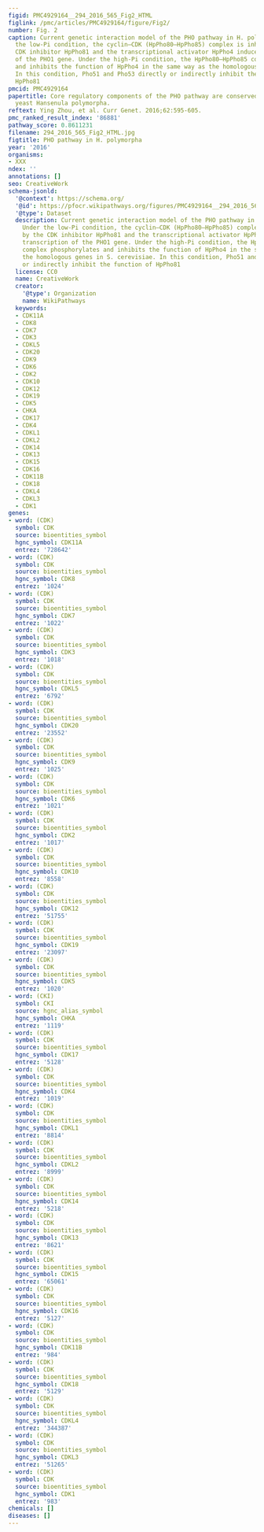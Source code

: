 ```yaml
---
figid: PMC4929164__294_2016_565_Fig2_HTML
figlink: /pmc/articles/PMC4929164/figure/Fig2/
number: Fig. 2
caption: Current genetic interaction model of the PHO pathway in H. polymorpha. Under
  the low-Pi condition, the cyclin–CDK (HpPho80–HpPho85) complex is inhibited by the
  CDK inhibitor HpPho81 and the transcriptional activator HpPho4 induces transcription
  of the PHO1 gene. Under the high-Pi condition, the HpPho80–HpPho85 complex phosphorylates
  and inhibits the function of HpPho4 in the same way as the homologous genes in S. cerevisiae.
  In this condition, Pho51 and Pho53 directly or indirectly inhibit the function of
  HpPho81
pmcid: PMC4929164
papertitle: Core regulatory components of the PHO pathway are conserved in the methylotrophic
  yeast Hansenula polymorpha.
reftext: Ying Zhou, et al. Curr Genet. 2016;62:595-605.
pmc_ranked_result_index: '86881'
pathway_score: 0.8611231
filename: 294_2016_565_Fig2_HTML.jpg
figtitle: PHO pathway in H. polymorpha
year: '2016'
organisms:
- XXX
ndex: ''
annotations: []
seo: CreativeWork
schema-jsonld:
  '@context': https://schema.org/
  '@id': https://pfocr.wikipathways.org/figures/PMC4929164__294_2016_565_Fig2_HTML.html
  '@type': Dataset
  description: Current genetic interaction model of the PHO pathway in H. polymorpha.
    Under the low-Pi condition, the cyclin–CDK (HpPho80–HpPho85) complex is inhibited
    by the CDK inhibitor HpPho81 and the transcriptional activator HpPho4 induces
    transcription of the PHO1 gene. Under the high-Pi condition, the HpPho80–HpPho85
    complex phosphorylates and inhibits the function of HpPho4 in the same way as
    the homologous genes in S. cerevisiae. In this condition, Pho51 and Pho53 directly
    or indirectly inhibit the function of HpPho81
  license: CC0
  name: CreativeWork
  creator:
    '@type': Organization
    name: WikiPathways
  keywords:
  - CDK11A
  - CDK8
  - CDK7
  - CDK3
  - CDKL5
  - CDK20
  - CDK9
  - CDK6
  - CDK2
  - CDK10
  - CDK12
  - CDK19
  - CDK5
  - CHKA
  - CDK17
  - CDK4
  - CDKL1
  - CDKL2
  - CDK14
  - CDK13
  - CDK15
  - CDK16
  - CDK11B
  - CDK18
  - CDKL4
  - CDKL3
  - CDK1
genes:
- word: (CDK)
  symbol: CDK
  source: bioentities_symbol
  hgnc_symbol: CDK11A
  entrez: '728642'
- word: (CDK)
  symbol: CDK
  source: bioentities_symbol
  hgnc_symbol: CDK8
  entrez: '1024'
- word: (CDK)
  symbol: CDK
  source: bioentities_symbol
  hgnc_symbol: CDK7
  entrez: '1022'
- word: (CDK)
  symbol: CDK
  source: bioentities_symbol
  hgnc_symbol: CDK3
  entrez: '1018'
- word: (CDK)
  symbol: CDK
  source: bioentities_symbol
  hgnc_symbol: CDKL5
  entrez: '6792'
- word: (CDK)
  symbol: CDK
  source: bioentities_symbol
  hgnc_symbol: CDK20
  entrez: '23552'
- word: (CDK)
  symbol: CDK
  source: bioentities_symbol
  hgnc_symbol: CDK9
  entrez: '1025'
- word: (CDK)
  symbol: CDK
  source: bioentities_symbol
  hgnc_symbol: CDK6
  entrez: '1021'
- word: (CDK)
  symbol: CDK
  source: bioentities_symbol
  hgnc_symbol: CDK2
  entrez: '1017'
- word: (CDK)
  symbol: CDK
  source: bioentities_symbol
  hgnc_symbol: CDK10
  entrez: '8558'
- word: (CDK)
  symbol: CDK
  source: bioentities_symbol
  hgnc_symbol: CDK12
  entrez: '51755'
- word: (CDK)
  symbol: CDK
  source: bioentities_symbol
  hgnc_symbol: CDK19
  entrez: '23097'
- word: (CDK)
  symbol: CDK
  source: bioentities_symbol
  hgnc_symbol: CDK5
  entrez: '1020'
- word: (CKI)
  symbol: CKI
  source: hgnc_alias_symbol
  hgnc_symbol: CHKA
  entrez: '1119'
- word: (CDK)
  symbol: CDK
  source: bioentities_symbol
  hgnc_symbol: CDK17
  entrez: '5128'
- word: (CDK)
  symbol: CDK
  source: bioentities_symbol
  hgnc_symbol: CDK4
  entrez: '1019'
- word: (CDK)
  symbol: CDK
  source: bioentities_symbol
  hgnc_symbol: CDKL1
  entrez: '8814'
- word: (CDK)
  symbol: CDK
  source: bioentities_symbol
  hgnc_symbol: CDKL2
  entrez: '8999'
- word: (CDK)
  symbol: CDK
  source: bioentities_symbol
  hgnc_symbol: CDK14
  entrez: '5218'
- word: (CDK)
  symbol: CDK
  source: bioentities_symbol
  hgnc_symbol: CDK13
  entrez: '8621'
- word: (CDK)
  symbol: CDK
  source: bioentities_symbol
  hgnc_symbol: CDK15
  entrez: '65061'
- word: (CDK)
  symbol: CDK
  source: bioentities_symbol
  hgnc_symbol: CDK16
  entrez: '5127'
- word: (CDK)
  symbol: CDK
  source: bioentities_symbol
  hgnc_symbol: CDK11B
  entrez: '984'
- word: (CDK)
  symbol: CDK
  source: bioentities_symbol
  hgnc_symbol: CDK18
  entrez: '5129'
- word: (CDK)
  symbol: CDK
  source: bioentities_symbol
  hgnc_symbol: CDKL4
  entrez: '344387'
- word: (CDK)
  symbol: CDK
  source: bioentities_symbol
  hgnc_symbol: CDKL3
  entrez: '51265'
- word: (CDK)
  symbol: CDK
  source: bioentities_symbol
  hgnc_symbol: CDK1
  entrez: '983'
chemicals: []
diseases: []
---
```

